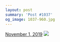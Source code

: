 ```yaml
---
layout: post
summary: 'Post #1037'
og_image: 1037-960.jpg
---
```


<p>
  <time>
    <a href="/1037">November 1, 2019</a>
  </time>
  <a href="/1037">
    <img src="{{ site.assets_url }}/1037-480.jpg" srcset="{{ site.assets_url }}/1037-240.jpg 240w, {{ site.assets_url }}/1037-480.jpg 480w, {{ site.assets_url }}/1037-720.jpg 720w, {{ site.assets_url }}/1037-960.jpg 960w" sizes="(min-width: 700px) 50vw, calc(100vw - 2rem)" />
  </a>
</p>
